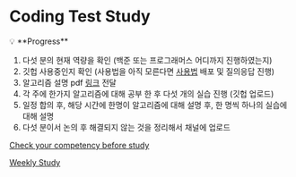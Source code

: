 # Coding Test Study

<aside>
💡 **Progress**

1. 다섯 분의 현재 역량을 확인 (백준 또는 프로그래머스 어디까지 진행하였는지)
2. 깃헙 사용중인지 확인 (사용법을 아직 모른다면 [사용법](https://ulgoon.github.io/2019/09/first-to-git/) 배포 및 질의응답 진행)
3. 알고리즘 설명 pdf [링크](https://github.com/VSFe/Algorithm_Study) 전달
4. 각 주에 한가지 알고리즘에 대해 공부 한 후 다섯 개의 실습 진행 (깃헙 업로드)
5. 일정 합의 후, 해당 시간에 한명이 알고리즘에 대해 설명 후, 한 명씩 하나의 실습에 대해 설명
6. 다섯 분이서 논의 후 해결되지 않는 것을 정리해서 채널에 업로드
</aside>

[Check your competency before study ](Coding%20Test%20Study%20492931606e0a48b68c6375ec321f224a/Check%20your%20competency%20before%20study%202190f135ca31412da98f71c6d134e70d.csv)

[Weekly Study](Coding%20Test%20Study%20492931606e0a48b68c6375ec321f224a/Weekly%20Study%207ebeca68eb6d4e428779b302bfcf9abd.csv)